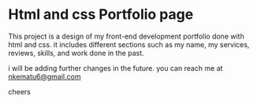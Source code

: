 # Html and css Portfolio page
This project is a design of my front-end development portfolio done with html and css.
it includes different sections such as my name, my services, reviews, skills, and work done in the past.

i will be adding further changes in the future. you can reach me at nkematu6@gmail.com

cheers
